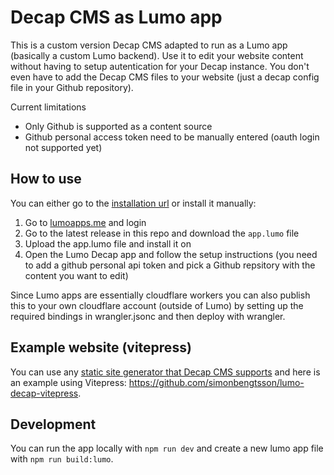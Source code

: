 # Decap CMS as Lumo app

This is a custom version Decap CMS adapted to run as a Lumo app (basically a custom Lumo backend). Use it to edit your website content without having to setup autentication for your Decap instance. You don't even have to add the Decap CMS files to your website (just a decap config file in your Github repository).

Current limitations
- Only Github is supported as a content source
- Github personal access token need to be manually entered (oauth login not supported yet)

## How to use

You can either go to the [installation url](https://lumoapps.me/dash?appUrl=https%3A%2F%2Fgithub.com%2Fsimonbengtsson%2Flumo-decap%2Freleases%2Flatest%2Fdownload%2Fapp.lumo) or install it manually:

1. Go to [lumoapps.me](https://lumoapps.me) and login
2. Go to the latest release in this repo and download the `app.lumo` file
3. Upload the app.lumo file and install it on 
4. Open the Lumo Decap app and follow the setup instructions (you need to add a github personal api token and pick a Github repsitory with the content you want to edit)

Since Lumo apps are essentially cloudflare workers you can also publish this to your own cloudflare account (outside of Lumo) by setting up the required bindings in wrangler.jsonc and then deploy with wrangler.

## Example website (vitepress)

You can use any [static site generator that Decap CMS supports](https://decapcms.org/docs/gatsby/#:~:text=Variable%20Type%20Widgets-,Platform%20Guides,-Gatsby) and here is an example using Vitepress: https://github.com/simonbengtsson/lumo-decap-vitepress.

## Development

You can run the app locally with `npm run dev` and create a new lumo app file with `npm run build:lumo`.
